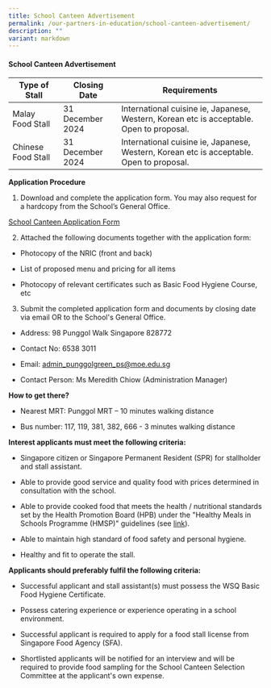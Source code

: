 ```yaml
---
title: School Canteen Advertisement
permalink: /our-partners-in-education/school-canteen-advertisement/
description: ""
variant: markdown
---
```

#### School Canteen Advertisement



| Type of Stall  | Closing Date | Requirements |
| -------- | -------- | -------- |
| Malay Food Stall    | 31 December 2024    | International cuisine ie, Japanese, Western, Korean etc is acceptable. Open to proposal.      |
| Chinese Food Stall    | 31 December 2024    | International cuisine ie, Japanese, Western, Korean etc is acceptable. Open to proposal.      |




**Application Procedure**

1. Download and complete the application form. You may also request for a hardcopy from the School’s General Office.

[School Canteen Application Form](/files/Partners%20in%20Education/school%20canteen%20application%20form.pdf)


2. Attached the following documents together with the application form:

* Photocopy of the NRIC (front and back)

* List of proposed menu and pricing for all items

* Photocopy of relevant certificates such as Basic Food Hygiene Course, etc

3. Submit the completed application form and documents by closing date via email OR to the School's General Office.

* Address: 98 Punggol Walk Singapore 828772

* Contact No: 6538 3011

* Email: admin_punggolgreen_ps@moe.edu.sg

* Contact Person: Ms Meredith Chiow (Administration Manager)

**How to get there?**

* Nearest MRT: Punggol MRT – 10 minutes walking distance

* Bus number: 117, 119, 381, 382, 666 - 3 minutes walking distance

**Interest applicants must meet the following criteria:**

* Singapore citizen or Singapore Permanent Resident (SPR) for stallholder and stall assistant.

* Able to provide good service and quality food with prices determined in consultation with the school.

* Able to provide cooked food that meets the health / nutritional standards set by the Health Promotion Board (HPB) under the "Healthy Meals in Schools Programme (HMSP)" guidelines (see [link](https://www.hpb.gov.sg/schools/school-programmes/healthy-meals-in-schools-programme)).

* Able to maintain high standard of food safety and personal hygiene.

* Healthy and fit to operate the stall.

**Applicants should preferably fulfil the following criteria:**

* Successful applicant and stall assistant(s) must possess the WSQ Basic Food Hygiene Certificate.

* Possess catering experience or experience operating in a school environment.

* Successful applicant is required to apply for a food stall license from Singapore Food Agency (SFA).

* Shortlisted applicants will be notified for an interview and will be required to provide food sampling for the School Canteen Selection Committee at the applicant's own expense.
